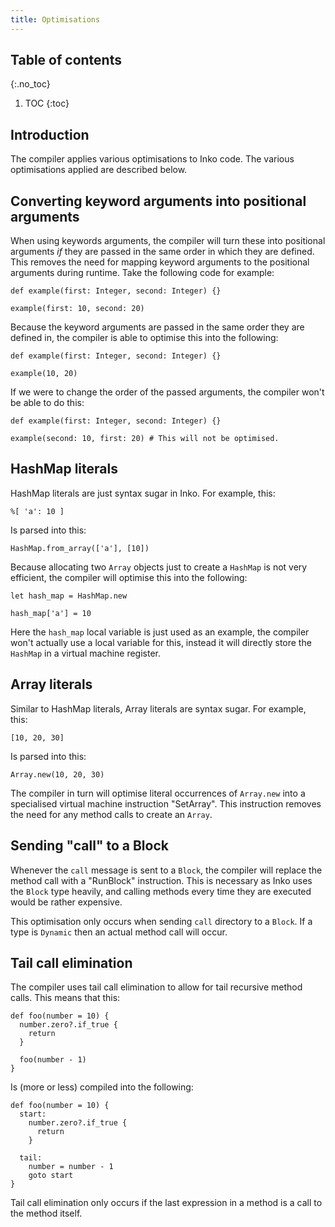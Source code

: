 ```yaml
---
title: Optimisations
---
```


## Table of contents
{:.no_toc}

1. TOC
{:toc}

## Introduction

The compiler applies various optimisations to Inko code. The various
optimisations applied are described below.

## Converting keyword arguments into positional arguments

When using keywords arguments, the compiler will turn these into positional
arguments _if_ they are passed in the same order in which they are defined. This
removes the need for mapping keyword arguments to the positional arguments
during runtime. Take the following code for example:

```inko
def example(first: Integer, second: Integer) {}

example(first: 10, second: 20)
```

Because the keyword arguments are passed in the same order they are defined in,
the compiler is able to optimise this into the following:

```inko
def example(first: Integer, second: Integer) {}

example(10, 20)
```

If we were to change the order of the passed arguments, the compiler won't be
able to do this:


```inko
def example(first: Integer, second: Integer) {}

example(second: 10, first: 20) # This will not be optimised.
```

## HashMap literals

HashMap literals are just syntax sugar in Inko. For example, this:

```inko
%[ 'a': 10 ]
```

Is parsed into this:

```inko
HashMap.from_array(['a'], [10])
```

Because allocating two `Array` objects just to create a `HashMap` is not very
efficient, the compiler will optimise this into the following:

```inko
let hash_map = HashMap.new

hash_map['a'] = 10
```

Here the `hash_map` local variable is just used as an example, the compiler
won't actually use a local variable for this, instead it will directly store the
`HashMap` in a virtual machine register.

## Array literals

Similar to HashMap literals, Array literals are syntax sugar. For example, this:

```inko
[10, 20, 30]
```

Is parsed into this:

```inko
Array.new(10, 20, 30)
```

The compiler in turn will optimise literal occurrences of `Array.new` into a
specialised virtual machine instruction "SetArray". This instruction removes the
need for any method calls to create an `Array`.

## Sending "call" to a Block

Whenever the `call` message is sent to a `Block`, the compiler will replace the
method call with a "RunBlock" instruction. This is necessary as Inko uses the
`Block` type heavily, and calling methods every time they are executed would be
rather expensive.

This optimisation only occurs when sending `call` directory to a `Block`. If a
type is `Dynamic` then an actual method call will occur.

## Tail call elimination

The compiler uses tail call elimination to allow for tail recursive method
calls. This means that this:

```inko
def foo(number = 10) {
  number.zero?.if_true {
    return
  }

  foo(number - 1)
}
```

Is (more or less) compiled into the following:

```inko
def foo(number = 10) {
  start:
    number.zero?.if_true {
      return
    }

  tail:
    number = number - 1
    goto start
}
```

Tail call elimination only occurs if the last expression in a method is a call
to the method itself.
